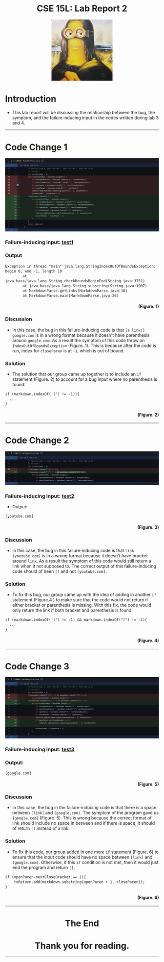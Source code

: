 <p align="center">
    <h1 align="center">CSE 15L: Lab Report 2</h1>
</p>

<p align="center">
  <img width="200" height="200" src= "lol.JPG">
</p>

# Introduction

* This lab report will be discussing the relationship between the bug, the symptom, and the failure inducing input in the codes written during lab 3 and 4.

---

# Code Change 1

![image](sc1.png)

### Failure-inducing input: [test1](https://github.com/Quanzat/markdown-parse/blob/main/test1.md)

### Output

```
Exception in thread "main" java.lang.StringIndexOutOfBoundsException: begin 0, end -1, length 19
        at java.base/java.lang.String.checkBoundsBeginEnd(String.java:3751)
        at java.base/java.lang.String.substring(String.java:1907)
        at MarkdownParse.getLinks(MarkdownParse.java:18)
        at MarkdownParse.main(MarkdownParse.java:26)
```

<p align="right">
    <h4 align="right">(Figure. 1)</h4>
</p>

### Discussion

* In this case, the bug in this failure-inducing code is that `[a link!] google.com` is in a wrong format because it doesn't have parenthesis around `google.com`. As a result the symptom of this code throw an `IndexOutOfBoundsException` (Figure. 1). This is because after the code is run, index for `closeParen` is at `-1`, which is out of bound.

### Solution

* The solution that our group came up together is to include an `if` statement (Figure. 2) to account for a bug input where no parenthesis is found.

```
if (markdown.indexOf('(') != -1)){
  ...
}
```

<p align="right">
    <h4 align="right">(Figure. 2)</h4>
</p>

---

# Code Change 2

![image](sc2.png)

### Failure-inducing input: [test2](https://github.com/Quanzat/markdown-parse/blob/main/test2.md)

* Output:

```
[youtube.com]
```

<p align="right">
    <h4 align="right">(Figure. 3)</h4>
</p>

### Discussion

* In this case, the bug in this failure-inducing code is that `link (youtube.com)` is in a wrong format because it doesn't have bracket around `link`. As a result the symptom of this code would still return a link when it not supposed to. The correct output of this failure-inducing code should of been `[]` and not `[youtube.com]`.

### Solution

* To fix this bug, our group came up with the idea of adding in another `if` statement (Figure.4 ) to make sure that the code would not return if either bracket or parenthesis is missing. With this fix, the code would only return the link if both bracket and parenthesis is found. 

```
if (markdown.indexOf('(') != -1) && markdown.indexOf("[") != -1){
  ...
}
```

<p align="right">
    <h4 align="right">(Figure. 4)</h4>
</p>

---

# Code Change 3

![image](sc3.png)

### Failure-inducing input: [test3](https://github.com/Quanzat/markdown-parse/blob/main/test3.md)

### Output:

```
[google.com]
```

<p align="right">
    <h4 align="right">(Figure. 5)</h4>
</p>

### Discussion

* In this case, the bug in the failure-inducing code is that there is a space between `[link]` and `(google.com)`. The symptom of the program gave us `[google.com]` (Figure. 5). This is wrong because the correct format of link should include no space in between and if there is space, it should of return `[]` instead of a link. 

### Solution

* To fix this code, our group added in one more `if` statement (Figure. 6) to ensure that the input code should have no space between `[link]` and `(google.com)`. Otherwise, if this `if` condition is not met, then it would just end the program and return `[]`.

```
if (openParen-nextCloseBracket == 1){
    toReturn.add(markdown.substring(openParen + 1, closeParen));
}
```

<p align="right">
    <h4 align="right">(Figure. 6)</h4>
</p>

---
<p align="center">
    <h1 align="center">The End</h1>
</p>
<p align="center">
    <h1 align="center">Thank you for reading.</h1>
</p>

---